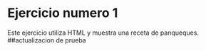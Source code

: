 # Ejercicio numero 1

Este ejercicio utiliza HTML y muestra una receta de panqueques.
##actualizacion de prueba
